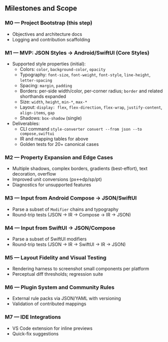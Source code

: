 ## Milestones and Scope

### M0 — Project Bootstrap (this step)
- Objectives and architecture docs
- Logging and contribution scaffolding

### M1 — MVP: JSON Styles → Android/SwiftUI (Core Styles)
- Supported style properties (initial):
  - Colors: `color`, `background-color`, `opacity`
  - Typography: `font-size`, `font-weight`, `font-style`, `line-height`, `letter-spacing`
  - Spacing: `margin`, `padding`
  - Borders: per-side width/color, per-corner radius; `border` and related shorthands expanded
  - Size: `width`, `height`, `min-*`, `max-*`
  - Layout: `display: flex`, `flex-direction`, `flex-wrap`, `justify-content`, `align-items`, `gap`
  - Shadows: `box-shadow` (single)
- Deliverables:
  - CLI command `style-converter convert --from json --to compose,swiftui`
  - IR and mapping tables for above
  - Golden tests for 20+ canonical cases

### M2 — Property Expansion and Edge Cases
- Multiple shadows, complex borders, gradients (best-effort), text decoration, overflow
- Improved unit conversions (px↔dp/sp/pt)
- Diagnostics for unsupported features

### M3 — Input from Android Compose → JSON/SwiftUI
- Parse a subset of `Modifier` chains and typography
- Round-trip tests (JSON → IR → Compose → IR → JSON)

### M4 — Input from SwiftUI → JSON/Compose
- Parse a subset of SwiftUI modifiers
- Round-trip tests (JSON → IR → SwiftUI → IR → JSON)

### M5 — Layout Fidelity and Visual Testing
- Rendering harness to screenshot small components per platform
- Perceptual diff thresholds; regression suite

### M6 — Plugin System and Community Rules
- External rule packs via JSON/YAML with versioning
- Validation of contributed mappings

### M7 — IDE Integrations
- VS Code extension for inline previews
- Quick-fix suggestions


